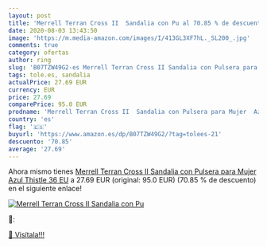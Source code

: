 ```yaml
---
layout: post
title: 'Merrell Terran Cross II  Sandalia con Pu al 70.85 % de descuento'
date: 2020-08-03 13:43:50
image: 'https://m.media-amazon.com/images/I/413GL3XF7hL._SL200_.jpg'
comments: true
category: ofertas
author: ring
slug: 'B07TZW49G2-es Merrell Terran Cross II Sandalia con Pulsera para Mujer...'
tags: tole.es, sandalia
actualPrice: 27.69 EUR
currency: EUR
price: 27.69
comparePrice: 95.0 EUR
prodname: 'Merrell Terran Cross II  Sandalia con Pulsera para Mujer  Azul  Thistle   36 EU'
country: 'es'
flag: '🇪🇸'
buyurl: 'https://www.amazon.es/dp/B07TZW49G2/?tag=tolees-21'
descuento: '70.85'
average: '27.69'
---
```


Ahora mismo tienes [Merrell Terran Cross II  Sandalia con Pulsera para Mujer  Azul  Thistle   36 EU](https://www.amazon.es/dp/B07TZW49G2/?tag=tolees-21) a 27.69 EUR (original: 95.0 EUR) (70.85 %  de descuento) en el siguiente enlace!

[![Merrell Terran Cross II  Sandalia con Pu](https://m.media-amazon.com/images/I/413GL3XF7hL._SL200_.jpg)](https://www.amazon.es/dp/B07TZW49G2/?tag=tolees-21)

🔎:


[🛒 Visítala!!!](https://www.amazon.es/dp/B07TZW49G2/?tag=tolees-21)
